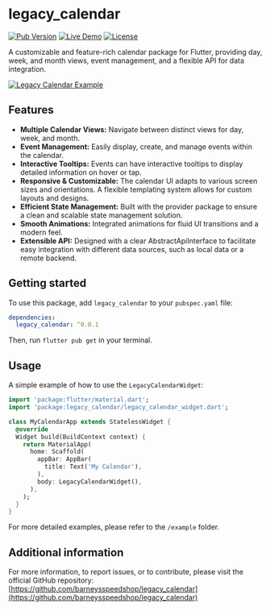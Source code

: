 # legacy_calendar

[![Pub Version](https://img.shields.io/pub/v/legacy_calendar)](https://pub.dev/packages/legacy_calendar)
[![Live Demo](https://img.shields.io/badge/live-demo-brightgreen)](https://barneysspeedshop.github.io/legacy_calendar/)
[![License](https://img.shields.io/badge/license-MIT-blue.svg)](https://opensource.org/licenses/MIT)

A customizable and feature-rich calendar package for Flutter, providing day, week, and month views, event management, and a flexible API for data integration.

[![Legacy Calendar Example](https://github.com/barneysspeedshop/legacy_calendar/raw/main/assets/example.gif)](https://barneysspeedshop.github.io/legacy_calendar/)

## Features

*   **Multiple Calendar Views:** Navigate between distinct views for day, week, and month.
*   **Event Management:** Easily display, create, and manage events within the calendar.
*   **Interactive Tooltips:** Events can have interactive tooltips to display detailed information on hover or tap.
*   **Responsive & Customizable:** The calendar UI adapts to various screen sizes and orientations. A flexible templating system allows for custom layouts and designs.
*   **Efficient State Management:** Built with the provider package to ensure a clean and scalable state management solution.
*   **Smooth Animations:** Integrated animations for fluid UI transitions and a modern feel.
*   **Extensible API:** Designed with a clear AbstractApiInterface to facilitate easy integration with different data sources, such as local data or a remote backend.

## Getting started

To use this package, add `legacy_calendar` to your `pubspec.yaml` file:

```yaml
dependencies:
  legacy_calendar: ^0.0.1
```

Then, run `flutter pub get` in your terminal.

## Usage

A simple example of how to use the `LegacyCalendarWidget`:

```dart
import 'package:flutter/material.dart';
import 'package:legacy_calendar/legacy_calendar_widget.dart';

class MyCalendarApp extends StatelessWidget {
  @override
  Widget build(BuildContext context) {
    return MaterialApp(
      home: Scaffold(
        appBar: AppBar(
          title: Text('My Calendar'),
        ),
        body: LegacyCalendarWidget(),
      ),
    );
  }
}
```

For more detailed examples, please refer to the `/example` folder.

## Additional information

For more information, to report issues, or to contribute, please visit the official GitHub repository:
[https://github.com/barneysspeedshop/legacy_calendar](https://github.com/barneysspeedshop/legacy_calendar)
